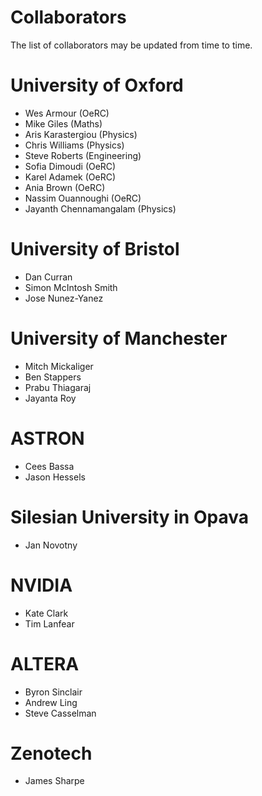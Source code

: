 Collaborators
=
The list of collaborators may be updated from time to time.

# University of Oxford
* Wes Armour (OeRC)
* Mike Giles (Maths)
* Aris Karastergiou (Physics)
* Chris Williams (Physics)
* Steve Roberts (Engineering)
* Sofia Dimoudi (OeRC)
* Karel Adamek (OeRC)
* Ania Brown (OeRC)
* Nassim Ouannoughi (OeRC)
* Jayanth Chennamangalam (Physics)

# University of Bristol
* Dan Curran
* Simon McIntosh Smith
* Jose Nunez-Yanez

# University of Manchester
* Mitch Mickaliger
* Ben Stappers
* Prabu Thiagaraj
* Jayanta Roy

# ASTRON
* Cees Bassa
* Jason Hessels

# Silesian University in Opava
* Jan Novotny

# NVIDIA
* Kate Clark
* Tim Lanfear

# ALTERA
* Byron Sinclair
* Andrew Ling
* Steve Casselman

# Zenotech
* James Sharpe
